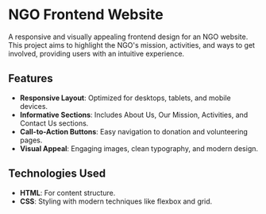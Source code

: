 # NGO Frontend Website

A responsive and visually appealing frontend design for an NGO website. This project aims to highlight the NGO's mission, activities, and ways to get involved, providing users with an intuitive experience.

## Features

- **Responsive Layout**: Optimized for desktops, tablets, and mobile devices.
- **Informative Sections**: Includes About Us, Our Mission, Activities, and Contact Us sections.
- **Call-to-Action Buttons**: Easy navigation to donation and volunteering pages.
- **Visual Appeal**: Engaging images, clean typography, and modern design.

## Technologies Used

- **HTML**: For content structure.
- **CSS**: Styling with modern techniques like flexbox and grid.
